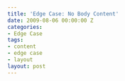 ```yaml
---
title: 'Edge Case: No Body Content'
date: 2009-08-06 00:00:00 Z
categories:
- Edge Case
tags:
- content
- edge case
- layout
layout: post
---
```


